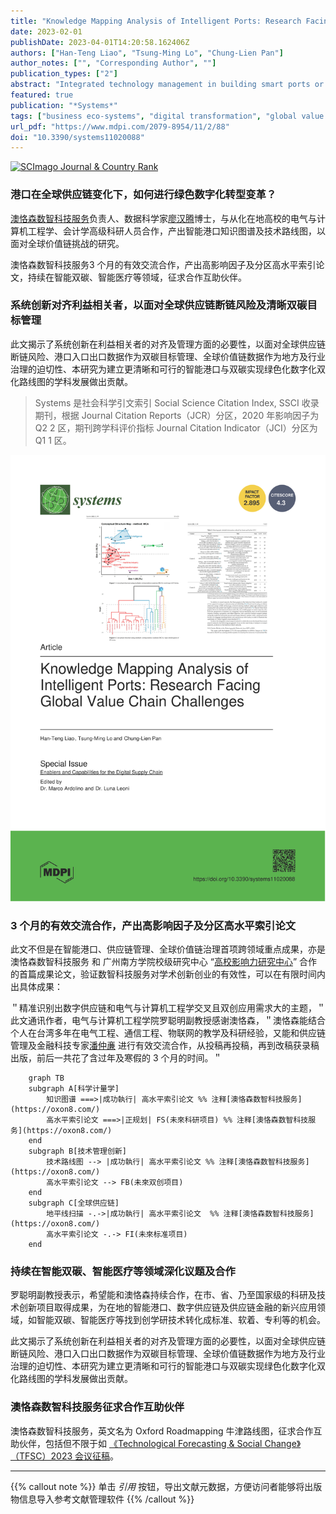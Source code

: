 ```yaml
---
title: "Knowledge Mapping Analysis of Intelligent Ports: Research Facing Global Value Chain Challenges"
date: 2023-02-01
publishDate: 2023-04-01T14:20:58.162406Z
authors: ["Han-Teng Liao", "Tsung-Ming Lo", "Chung-Lien Pan"]
author_notes: ["", "Corresponding Author", ""]
publication_types: ["2"]
abstract: "Integrated technology management in building smart ports or intelligent ports is a crucial concern for global sustainable development, especially when human societies are facing increasing risks from climate change, sea-levels rising, and supply chain disruptions. By mapping the knowledge base of 103 papers on intelligent ports, retrieved in late December 2022 from the Web of Science, this study conducted a roadmapping exercise using knowledge mapping findings, assisted by Bibliometrix, VoSviewer, and customized Python scripts. The three structural (intellectual, social, and conceptual) aspects of knowledge structure reveal the significance of the internet of things (IoT), the fourth industrial revolution (Industry 4.0), digitalization and supply chains, and the need for digital transformation alignment across various stakeholders with Industry 4.0 practices. Furthermore, an even geographical distribution and institutional representation was observed across major continents. The results of the analysis of the conceptual structure demonstrated the existence of several established and emerging clusters of research, namely (1) industry data, IoT, and ICT, (2) industry 4.0, (3) smart airports, (4) automation; and (5) protocol and security. The overall empirical findings revealed the underlying technology and innovation management issues of digital transformation alignment across stakeholders in IoT, Industry 4.0, 5G, Big Data, and AI integrated solutions. In relation to roadmapping, this study proposed a socio-technical transition framework for prototyping ecosystem innovations surrounding smart sustainable ports, focusing on contributing to valuable carbon or greenhouse gas emission data governance, management, and services in global value chains."
featured: true
publication: "*Systems*"
tags: ["business eco-systems", "digital transformation", "global value chains", "intelligent ports", "minimum viable ecosystems", "socio-technical transitions", "strategic foresight", "sustainable smart ports", "system innovations"]
url_pdf: "https://www.mdpi.com/2079-8954/11/2/88"
doi: "10.3390/systems11020088"
---
```


<a href="https://www.scimagojr.com/journalsearch.php?q=21101020135&amp;tip=sid&amp;exact=no" title="SCImago Journal &amp; Country Rank"><img border="0" src="https://www.scimagojr.com/journal_img.php?id=21101020135" alt="SCImago Journal &amp; Country Rank"  /></a>

### 港口在全球供应链变化下，如何进行绿色数字化转型变革？

[澳恪森数智科技服务](https://oxon8.com/)负责人、数据科学家[廖汉腾](https://oxon8.com/author/%E5%BB%96%E6%B1%89%E8%85%BE/)博士，与从化在地高校的电气与计算机工程学、会计学高级科研人员合作，产出智能港口知识图谱及技术路线图，以面对全球价值链挑战的研究。

澳恪森数智科技服务3 个月的有效交流合作，产出高影响因子及分区高水平索引论文，持续在智能双碳、智能医疗等领域，征求合作互助伙伴。

### 系统创新对齐利益相关者，以面对全球供应链断链风险及清晰双碳目标管理

此文揭示了系统创新在利益相关者的对齐及管理方面的必要性，以面对全球供应链断链风险、港口入口出口数据作为双碳目标管理、全球价值链数据作为地方及行业治理的迫切性、本研究为建立更清晰和可行的智能港口与双碳实现绿色化数字化双化路线图的学科发展做出贡献。

> Systems 是社会科学引文索引 Social Science Citation Index, SSCI 收录期刊，根据 Journal Citation Reports（JCR）分区，2020 年影响因子为 Q2 2 区，期刊跨学科评价指标 Journal Citation Indicator（JCI）分区为 Q1 1 区。

![./20220203-Systems_Intelligent_Ports.svg](./20220203-Systems_Intelligent_Ports.svg)


### 3 个月的有效交流合作，产出高影响因子及分区高水平索引论文

此文不但是在智能港口、供应链管理、全球价值链治理首项跨领域重点成果，亦是澳恪森数智科技服务 和 广州南方学院校级研究中心 “[高校影响力研究中心](https://mp.weixin.qq.com/s?src=11&timestamp=1680422814&ver=4443&signature=faVRH4jt1orKyRa6qYZIOJkptFX2Hq3DLw55-*K6gOMliFgPXAFXJsS2GhXukw1CUB5yaGy3EG9P1nzokG0D-LD7BjlnyrTCGKVLy1vMnqQTBnEZ2djh2VvDdBCmwKQT&new=1)” 合作的首篇成果论文，验证数智科技服务对学术创新创业的有效性，可以在有限时间内出具体成果：

＂精准识别出数字供应链和电气与计算机工程学交叉且双创应用需求大的主题，＂此文通讯作者，电气与计算机工程学院罗聪明副教授感谢澳恪森，＂澳恪森能结合个人在台湾多年在电气工程、通信工程、物联网的教学及科研经验，又能和供应链管理及金融科技专家[潘仲亷](https://oxon8.com/author/%E6%BD%98%E4%BB%B2%E4%BA%B7/) 进行有效交流合作，从投稿再投稿，再到改稿获录稿出版，前后一共花了含过年及寒假的 3 个月的时间。＂

```mermaid
    graph TB
    subgraph A[科学计量学]
        知识图谱 ===>|成功執行| 高水平索引论文 %% 注释[澳恪森数智科技服务](https://oxon8.com/)
        高水平索引论文 ===>|正规划| FS(未來科研项目) %% 注释[澳恪森数智科技服务](https://oxon8.com/)
    end
    subgraph B[技术管理创新]
        技术路线图 --> |成功執行| 高水平索引论文 %% 注释[澳恪森数智科技服务](https://oxon8.com/)
        高水平索引论文 --> FB(未來双创项目)
    end
    subgraph C[全球供应链]
        地平线扫描 -.->|成功執行| 高水平索引论文  %% 注释[澳恪森数智科技服务](https://oxon8.com/)
        高水平索引论文 -.-> FI(未來标准项目)
    end
```

### 持续在智能双碳、智能医疗等领域深化议题及合作

罗聪明副教授表示，希望能和澳恪森持续合作，在市、省、乃至国家级的科研及技术创新项目取得成果，为在地的智能港口、数字供应链及供应链金融的新兴应用领域，如智能双碳、智能医疗等找到创学研技术转化成标准、软着、专利等的机会。

此文揭示了系统创新在利益相关者的对齐及管理方面的必要性，以面对全球供应链断链风险、港口入口出口数据作为双碳目标管理、全球价值链数据作为地方及行业治理的迫切性、本研究为建立更清晰和可行的智能港口与双碳实现绿色化数字化双化路线图的学科发展做出贡献。

### 澳恪森数智科技服务征求合作互助伙伴

澳恪森数智科技服务，英文名为 Oxford Roadmapping 牛津路线图，征求合作互助伙伴，包括但不限于如 [《Technological Forecasting & Social Change》（TFSC）2023 会议征稿](https://mp.weixin.qq.com/s?src=11&timestamp=1680422814&ver=4443&signature=faVRH4jt1orKyRa6qYZIOJkptFX2Hq3DLw55-*K6gOPYim6-aLlKe7pEe1BjhQSCeNoBz6tFyTDhFUWjPzYcmIdEIpsnzdVeYxuXSEc2rIFMHMl5qh4iq-tlYKU2JIe*&new=1)。

---

{{% callout note %}}
单击 _引用_ 按钮，导出文献元数据，方便访问者能够将出版物信息导入参考文献管理软件
{{% /callout %}}
